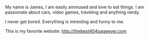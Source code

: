 My name is James, I am easily ammused and love to eat things. I am passionate about cars, video games, traveling and anything nerdy.

I never get bored. Everything is intresting and funny to me.

This is my favorite website: http://thebest404pageever.com